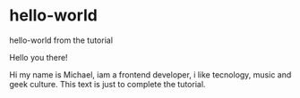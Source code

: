 # hello-world
hello-world from the tutorial

Hello you there!

Hi my name is Michael, iam a frontend developer, i like tecnology, music and geek culture.
This text is just to complete the tutorial.
